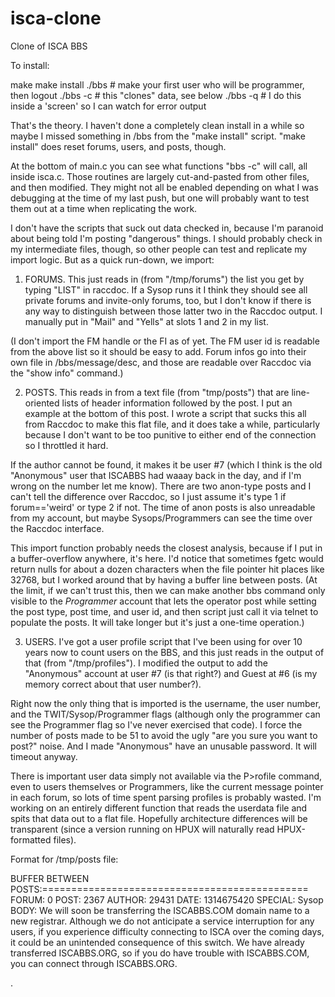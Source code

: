 isca-clone
==========

Clone of ISCA BBS


To install:

make
make install
./bbs # make your first user who will be programmer, then logout
./bbs -c # this "clones" data, see below
./bbs -q # I do this inside a 'screen' so I can watch for error output

That's the theory.  I haven't done a completely clean install in a
while so maybe I missed something in /bbs from the "make install"
script.  "make install" does reset forums, users, and posts, though.

At the bottom of main.c you can see what functions "bbs -c" will call,
all inside isca.c.  Those routines are largely cut-and-pasted from
other files, and then modified.  They might not all be enabled
depending on what I was debugging at the time of my last push, but one
will probably want to test them out at a time when replicating the
work.

I don't have the scripts that suck out data checked in, because I'm
paranoid about being told I'm posting "dangerous" things.  I should
probably check in my intermediate files, though, so other people can
test and replicate my import logic.  But as a quick run-down, we
import:

1. FORUMS.  This just reads in (from "/tmp/forums") the list you get
by typing "LIST" in raccdoc.  If a Sysop runs it I think they should
see all private forums and invite-only forums, too, but I don't know
if there is any way to distinguish between those latter two in the
Raccdoc output.  I manually put in "Mail" and "Yells" at slots 1
and 2 in my list.

(I don't import the FM handle or the FI as of yet.  The FM user id is
readable from the above list so it should be easy to add.  Forum infos
go into their own file in /bbs/message/desc, and those are readable
over Raccdoc via the "show info" command.)

2. POSTS.  This reads in from a text file (from "tmp/posts") that are
line-oriented lists of header information followed by the post.  I put
an example at the bottom of this post.  I wrote a script that sucks
this all from Raccdoc to make this flat file, and it does take a
while, particularly because I don't want to be too punitive to either
end of the connection so I throttled it hard.

If the author cannot be found, it makes it be user #7 (which I think
is the old "Anonymous" user that ISCABBS had waaay back in the day,
and if I'm wrong on the number let me know).  There are two anon-type
posts and I can't tell the difference over Raccdoc, so I just assume
it's type 1 if forum=='weird' or type 2 if not.  The time of anon
posts is also unreadable from my account, but maybe Sysops/Programmers
can see the time over the Raccdoc interface.

This import function probably needs the closest analysis, because if I
put in a buffer-overflow anywhere, it's here.  I'd notice that
sometimes fgetc would return nulls for about a dozen characters when
the file pointer hit places like 32768, but I worked around that by
having a buffer line between posts. (At the limit, if we can't trust
this, then we can make another bbs command only visible to the
*Programmer* account that lets the operator post while setting the
post type, post time, and user id, and then script just call it via
telnet to populate the posts.  It will take longer but it's just a
one-time operation.)

3. USERS.  I've got a user profile script that I've been using for
over 10 years now to count users on the BBS, and this just reads in
the output of that (from "/tmp/profiles").  I modified the output to
add the "Anonymous" account at user #7 (is that right?) and Guest at
#6 (is my memory correct about that user number?).

Right now the only thing that is imported is the username, the user
number, and the TWIT/Sysop/Programmer flags (although only the
programmer can see the Programmer flag so I've never exercised that
code).  I force the number of posts made to be 51 to avoid the ugly
"are you sure you want to post?" noise.  And I made "Anonymous"
have an unusable password.  It will timeout anyway.

There is important user data simply not available via the P>rofile
command, even to users themselves or Programmers, like the current
message pointer in each forum, so lots of time spent parsing profiles
is probably wasted.  I'm working on an entirely different function
that reads the userdata file and spits that data out to a flat file.
Hopefully architecture differences will be transparent (since a
version running on HPUX will naturally read HPUX-formatted files).

Format for /tmp/posts file:


BUFFER BETWEEN POSTS:==============================================
FORUM: 0
POST: 2367
AUTHOR: 29431
DATE: 1314675420
SPECIAL: Sysop
BODY: 
We will soon be transferring the ISCABBS.COM domain name to a new
registrar.  Although we do not anticipate a service interruption
for any users, if you experience difficulty connecting to ISCA
over the coming days, it could be an unintended consequence of this
switch.  We have already transferred ISCABBS.ORG, so if you do have
trouble with ISCABBS.COM, you can connect through ISCABBS.ORG.

.

